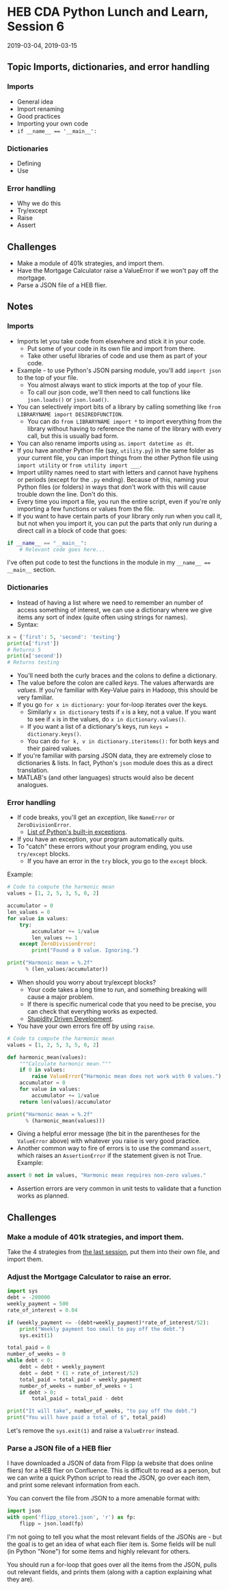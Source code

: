 # HEB CDA Python Lunch and Learn, Session 6

2019-03-04, 2019-03-15

## Topic Imports, dictionaries, and error handling

### Imports
- General idea
- Import renaming
- Good practices
- Importing your own code
- `if __name__ == '__main__':`

### Dictionaries
- Defining
- Use

### Error handling
- Why we do this
- Try/except
- Raise
- Assert

## Challenges
- Make a module of 401k strategies, and import them.
- Have the Mortgage Calculator raise a ValueError if we won't pay off the mortgage.
- Parse a JSON file of a HEB flier.

## Notes

### Imports
- Imports let you take code from elsewhere and stick it in your code.
    - Put some of your code in its own file and import from there.
    - Take other useful libraries of code and use them as part of your code.
- Example - to use Python's JSON parsing module, you'll add `import json` to the top of your file.
    - You almost always want to stick imports at the top of your file.
    - To call our json code, we'll then need to call functions like `json.loads()` or `json.load()`. 
- You can selectively import bits of a library by calling something like `from LIBRARYNAME import DESIREDFUNCTION`.
    - You can do `from LIBRARYNAME import *` to import everything from the library without having to reference the name of the library with every call, but this is usually bad form.
- You can also rename imports using `as`. `import datetime as dt`.
- If you have another Python file (say, `utility.py`) in the same folder as your current file, you can import things from the other Python file using `import utility` or `from utility import ___`.
- Import utility names need to start with letters and cannot have hyphens or periods (except for the `.py` ending). Because of this, naming your Python files (or folders) in ways that don't work with this will cause trouble down the line. Don't do this.
- Every time you import a file, you run the entire script, even if you're only importing a few functions or values from the file.
- If you want to have certain parts of your library only run when you call it, but not when you import it, you can put the parts that only run during a direct call in a block of code that goes:

```python
if __name__ == "__main__":
    # Relevant code goes here...
```
I've often put code to test the functions in the module in my `__name__ == __main__` section.

### Dictionaries
- Instead of having a list where we need to remember an number of access something of interest, we can use a dictionary where we give items any sort of index (quite often using strings for names).
- Syntax:
```python
x = {'first': 5, 'second': 'testing'}
print(x['first'])
# Returns 5
print(x['second'])
# Returns testing
```
- You'll need both the curly braces and the colons to define a dictionary.
- The value before the colon are called *keys*. The values afterwards are *values*. If you're familiar with Key-Value pairs in Hadoop, this should be very familiar.
- If you go `for x in dictionary:` your for-loop iterates over the keys.
    - Similarly `x in dictionary` tests if `x` is a key, not a value. If you want to see if `x` is in the values, do `x in dictionary.values()`. 
    - If you want a list of a dictionary's keys, run `keys = dictionary.keys()`.
    - You can do `for k, v in dictionary.iteritems():` for both keys and their paired values.
- If you're familiar with parsing JSON data, they are extremely close to dictionaries & lists. In fact, Python's `json` module does this as a direct translation.
- MATLAB's (and other languages) structs would also be decent analogues.

### Error handling
- If code breaks, you'll get an *exception*, like `NameError` or `ZeroDivisionError`.
    - [List of Python's built-in exceptions](https://docs.python.org/3/library/exceptions.html).
- If you have an exception, your program automatically quits.
- To "catch" these errors without your program ending, you use `try/except` blocks.
    - If you have an error in the `try` block, you go to the `except` block.

Example:
```python
# Code to compute the harmonic mean
values = [1, 2, 5, 3, 5, 0, 2]

accumulator = 0
len_values = 0
for value in values:
    try:
        accumulator += 1/value
        len_values += 1
    except ZeroDivisionError:
        print("Found a 0 value. Ignoring.")

print("Harmonic mean = %.2f"
      % (len_values/accumulator))
```
- When should you worry about try/except blocks?
  - Your code takes a long time to run, and something breaking will cause a major problem.
  - If there is specific numerical code that you need to be precise, you can check that everything works as expected.
  - [Stupidity Driven Development](http://ivory.idyll.org/blog/2014-research-coding.html).
- You have your own errors fire off by using `raise`.
```python
# Code to compute the harmonic mean
values = [1, 2, 5, 3, 5, 0, 2]

def harmonic_mean(values):
    """Calculate harmonic mean."""
    if 0 in values:
        raise ValueError("Harmonic mean does not work with 0 values.")
    accumulator = 0
    for value in values:
        accumulator += 1/value
    return len(values)/accumulator

print("Harmonic mean = %.2f"
      % (harmonic_mean(values)))
```
- Giving a helpful error message (the bit in the parentheses for the `ValueError` above) with whatever you raise is very good practice.
- Another common way to fire of errors is to use the command `assert`, which raises an `AssertionError` if the statement given is not True. Example:
```python
assert 0 not in values, "Harmonic mean requires non-zero values."
```
- Assertion errors are very common in unit tests to validate that a function works as planned.

## Challenges

### Make a module of 401k strategies, and import them.

Take the 4 strategies from [the last session](https://hackmd.io/J6f52OcpSiaTr0VDdkg0LA), put them into their own file, and import them.

### Adjust the Mortgage Calculator to raise an error.

```python
import sys
debt = -200000
weekly_payment = 500
rate_of_interest = 0.04

if (weekly_payment <= -(debt+weekly_payment)*rate_of_interest/52):
    print("Weekly payment too small to pay off the debt.")
    sys.exit(1)

total_paid = 0
number_of_weeks = 0
while debt < 0:
    debt = debt + weekly_payment
    debt = debt * (1 + rate_of_interest/52)
    total_paid = total_paid + weekly_payment
    number_of_weeks = number_of_weeks + 1
    if debt > 0:
        total_paid = total_paid - debt

print("It will take", number_of_weeks, "to pay off the debt.")
print("You will have paid a total of $", total_paid)
```

Let's remove the `sys.exit(1)` and raise a `ValueError` instead.

### Parse a JSON file of a HEB flier

I have downloaded a JSON of data from Flipp (a website that does online fliers) for a HEB flier on Confluence. This is difficult to read as a person, but we can write a quick Python script to read the JSON, go over each item, and print some relevant information from each.

You can convert the file from JSON to a more amenable format with:

```python
import json
with open('flipp_store1.json', 'r') as fp:
    flipp = json.load(fp)
```

I'm not going to tell you what the most relevant fields of the JSONs are - but the goal is to get an idea of what each flier item is. Some fields will be null (in Python "None") for some items and highly relevant for others.

You should run a for-loop that goes over all the items from the JSON, pulls out relevant fields, and prints them (along with a caption explaining what they are).
